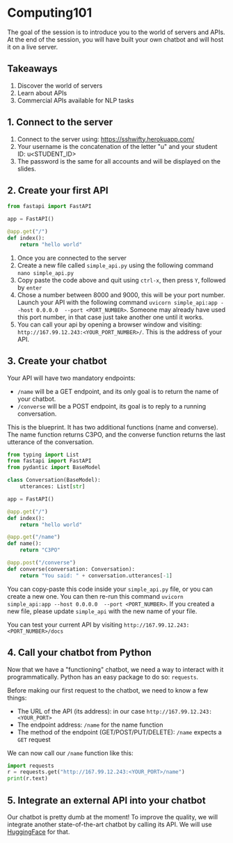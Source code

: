 # Computing101

The goal of the session is to introduce you to the world of servers and APIs. At the end of the session, you will have built your own chatbot and will host it on a live server.

## Takeaways
1. Discover the world of servers
2. Learn about APIs
3. Commercial APIs available for NLP tasks

## 1. Connect to the server

1. Connect to the server using: https://sshwifty.herokuapp.com/
2. Your username is the concatenation of the letter "u" and your student ID: u<STUDENT_ID>
3. The password is the same for all accounts and will be displayed on the slides.

## 2. Create your first API
```python
from fastapi import FastAPI

app = FastAPI()

@app.get("/")
def index():
    return "hello world"
```
1. Once you are connected to the server
2. Create a new file called `simple_api.py` using the following command `nano simple_api.py`
3. Copy paste the code above and quit using `ctrl-x`, then press `Y`, followed by `enter`
4. Chose a number between 8000 and 9000, this will be your port number. Launch your API with the following command `uvicorn simple_api:app --host 0.0.0.0  --port <PORT_NUMBER>`. Someone may already have used this port number, in that case just take another one until it works.
5. You can call your api by opening a browser window and visiting: `http://167.99.12.243:<YOUR_PORT_NUMBER>/`. This is the address of your API.

## 3. Create your chatbot
Your API will have two mandatory endpoints:
* `/name` will be a GET endpoint, and its only goal is to return the name of your chatbot.
* `/converse` will be a POST endpoint, its goal is to reply to a running conversation.

This is the blueprint. It has two additional functions (name and converse). The name function returns C3PO, and the converse function returns the last utterance of the conversation. 
```python
from typing import List
from fastapi import FastAPI
from pydantic import BaseModel

class Conversation(BaseModel):
    utterances: List[str]

app = FastAPI()

@app.get("/")
def index():
    return "hello world"

@app.get("/name")
def name():
    return "C3PO"

@app.post("/converse")
def converse(conversation: Conversation):
    return "You said: " + conversation.utterances[-1]
```
You can copy-paste this code inside your `simple_api.py` file, or you can create a new one. You can then re-run this command `uvicorn simple_api:app --host 0.0.0.0  --port <PORT_NUMBER>`. If you created a new file, please update `simple_api` with the new name of your file.

You can test your current API by visiting `http://167.99.12.243:<PORT_NUMBER>/docs`

## 4. Call your chatbot from Python
Now that we have a "functioning" chatbot, we need a way to interact with it programmatically.
Python has an easy package to do so: `requests`.

Before making our first request to the chatbot, we need to know a few things:
* The URL of the API (its address): in our case `http://167.99.12.243:<YOUR_PORT>`
* The endpoint address: `/name` for the name function
* The method of the endpoint (GET/POST/PUT/DELETE): `/name` expects a `GET` request

We can now call our `/name` function like this:
```python
import requests
r = requests.get("http://167.99.12.243:<YOUR_PORT>/name")
print(r.text)
```

## 5. Integrate an external API into your chatbot
Our chatbot is pretty dumb at the moment! To improve the quality, we will integrate another state-of-the-art chatbot by calling its API. We will use [HuggingFace](https://huggingface.co/) for that.


